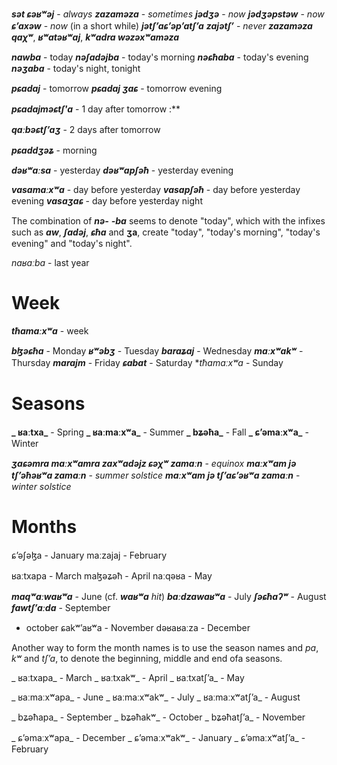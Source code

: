 


**_sət ɕəʁʷəj_** - _always_
**_zazaməza_** - _sometimes_
**_jədʒə_** - _now_
**_jədʒəpstəw_** - _now_
**_ɕʼaxəw_** - _now_ (in a short while)
**_jətʃʼaɕʼəpʼatʃʼa_** 
**_zajətʃʼ_** - _never_
**_zazaməza qaχʷ_**, **_ʁʷatəʁʷaj_**, 
**_kʷadra wəzəxʷaməza_**


**_nawba_** - today
**_nəʃadəjba_** - today's morning
**_nəɕħaba_** - today's evening
**_nəʒaba_** - today's night, tonight

**_pɕadaj_** - tomorrow
**_pɕadaj ʒaɕ_** - tomorrow evening

**_pɕadajməɕtʃ'a_** - 1 day after tomorrow
:**

**_qaːbəɕtʃʼaʒ_** - 2 days after tomorrow



**_pɕaddʒəʑ_** - morning

**_dəʁʷaːsa_** - yesterday
**_dəʁʷapʃəħ_** - yesterday evening

**_vasamaːxʷa_** - day before yesterday
**_vasapʃəħ_** - day before yesterday evening
**_vasaʒaɕ_** - day before yesterday night


The combination of **_nə-_** **_-ba_** seems to denote "today", which with the infixes such as **_aw_**, **_ʃadəj_**, **_ɕħa_** and **ʒa**, create "today", "today's morning", "today's evening" and "today's night".

_naʁaːba_ - last year

# Week
**_tħamaːxʷa_** - week

**_bɮəɕħa_** - Monday
**_ʁʷəbʒ_** - Tuesday
**_baraʑaj_** - Wednesday
**_maːxʷakʷ_** - Thursday
**_marajm_** - Friday
**_ɕabat_** - Saturday
**_tħamaːxʷa_* - Sunday

# Seasons
 
**_ ʁaːtxa_** - Spring
**_ ʁaːmaːxʷa_** - Summer
**_ bʑəħa_** - Fall
**_ ɕʼəmaːxʷa_** - Winter

**_ʒaɕəmra maːxʷamra zaxʷadəjz ɕəχʷ zamaːn_** - _equinox_
**_maːxʷam jə tʃʼəħəʁʷa zamaːn_** - _summer solstice_
**_maːxʷam jə tʃʼaɕʼəʁʷa zamaːn_** - _winter solstice_

 
 
 
# Months
 
ɕʼəʃəɮa - January
maːzajaj - February

ʁaːtxapa - March
maɮəʑəħ - April
naːqəʁa - May


**_maqʷaːwaʁʷa_** - June (cf. **_waʁʷa_** _hit_)
**_baːdzawaʁʷa_** - July
**_ʃəɕħaʔʷ_** - August
**_fawtʃʼaːda_** - September
 - october
ɕakʷʼaʁʷa - November
dəʁaʁaːza - December

Another way to form the month names is to use the season names and _pa_, _kʷ_ and _tʃʼa_, to denote the beginning, middle and end ofa seasons.


_ ʁaːtxapa_ - March
_ ʁaːtxakʷ_ - April
_ ʁaːtxatʃʼa_ - May

_ ʁaːmaːxʷapa_ - June
_ ʁaːmaːxʷakʷ_ - July
_ ʁaːmaːxʷatʃʼa_ - August

_ bʑəħapa_ - September
_ bʑəħakʷ_ - October
_ bʑəħatʃʼa_ - November

_ ɕʼəmaːxʷapa_ - December
_ ɕʼəmaːxʷakʷ_ - January
_ ɕʼəmaːxʷatʃʼa_ - February